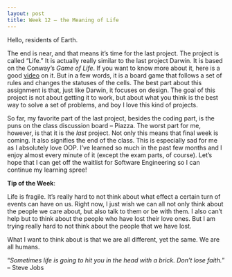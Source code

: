 ```yaml
---
layout: post
title: Week 12 – the Meaning of Life
---
```


Hello, residents of Earth.

The end is near, and that means it’s time for the last project. The project is called “Life.” It is actually really similar to the last project Darwin. It is based on the Conway’s *Game of Life*. If you want to know more about it, here is a good [video]( https://www.youtube.com/watch?v=C2vgICfQawE) on it. But in a few words, it is a board game that follows a set of rules and changes the statuses of the cells. The best part about this assignment is that, just like Darwin, it focuses on design. The goal of this project is not about getting it to work, but about what you think is the best way to solve a set of problems, and boy I love this kind of projects.

So far, my favorite part of the last project, besides the coding part, is the puns on the class discussion board – Piazza. The worst part for me, however, is that it is the *last* project. Not only this means that final week is coming. It also signifies the end of the class. This is especially sad for me as I absolutely love OOP. I’ve learned so much in the past few months and I enjoy almost every minute of it (except the exam parts, of course). Let’s hope that I can get off the waitlist for Software Engineering so I can continue my learning spree!

**Tip of the Week**: 

Life is fragile. It’s really hard to not think about what effect a certain turn of events can have on us. Right now, I just wish we can all not only think about the people we care about, but also talk to them or be with them. I also can’t help but to think about the people who have lost their love ones. But I am trying really hard to not think about the people that we have lost. 

What I want to think about is that we are all different, yet the same. We are all humans.

“*Sometimes life is going to hit you in the head with a brick. Don’t lose faith.*” – Steve Jobs
